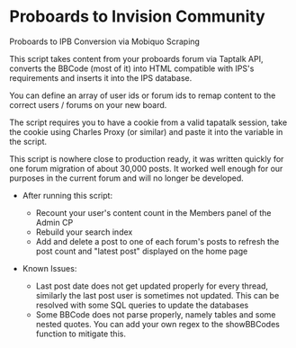 # Proboards to Invision Community
Proboards to IPB Conversion via Mobiquo Scraping

This script takes content from your proboards forum via Taptalk API, converts the BBCode (most of it) into HTML compatible with IPS's requirements and inserts it into the IPS database. 

You can define an array of user ids or forum ids to remap content to the correct users / forums on your new board. 

The script requires you to have a cookie from a valid tapatalk session, take the cookie using Charles Proxy (or similar) and paste it into the variable in the script.

This script is nowhere close to production ready, it was written quickly for one forum migration of about 30,000 posts. It worked well enough for our purposes in the current forum and will no longer be developed.

- After running this script:
  - Recount your user's content count in the Members panel of the Admin CP
  - Rebuild your search index
  - Add and delete a post to one of each forum's posts to refresh the post count and "latest post" displayed on the home page
  
- Known Issues:
  - Last post date does not get updated properly for every thread, similarly the last post user is sometimes not updated. This can be resolved with some SQL queries to update the databases
  - Some BBCode does not parse properly, namely tables and some nested quotes. You can add your own regex to the showBBCodes function to mitigate this.
